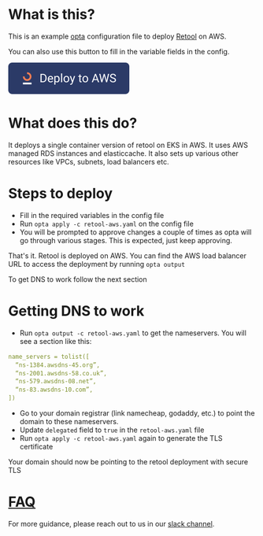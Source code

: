 # What is this?

This is an example [opta](https://github.com/run-x/opta) configuration file to deploy [Retool](https://retool.com/) on AWS.

You can also use this button to fill in the variable fields in the config.

[![Deploy to AWS](https://raw.githubusercontent.com/run-x/opta/main/assets/deploy-to-aws-button.svg)](https://app.runx.dev/deploy-with-aws?url=https%3A%2F%2Fgithub.com%2Frun-x%2Fopta-examples%2Fblob%2Fmain%2Fretool%2Fretool-aws.yaml&name=Retool)


# What does this do?
It deploys a single container version of retool on EKS in AWS. It uses AWS managed RDS instances and elasticcache. It also sets up various other resources like VPCs, subnets, load balancers etc.

# Steps to deploy
* Fill in the required variables in the config file
* Run `opta apply -c retool-aws.yaml` on the config file
* You will be prompted to approve changes a couple of times as opta will go through various stages. This is expected, just keep approving.

That's it. Retool is deployed on AWS. You can find the AWS load balancer URL to access the deployment by running `opta output`

To get DNS to work follow the next section

# Getting DNS to work
* Run `opta output -c retool-aws.yaml` to get the nameservers. You will see a section like this:
```yaml
name_servers = tolist([
  “ns-1384.awsdns-45.org”,
  “ns-2001.awsdns-58.co.uk”,
  “ns-579.awsdns-08.net”,
  “ns-83.awsdns-10.com”,
])
```
* Go to your domain registrar (link namecheap, godaddy, etc.) to point the domain to these nameservers.
* Update `delegated` field to `true` in the `retool-aws.yaml` file
* Run `opta apply -c retool-aws.yaml` again to generate the TLS certificate

Your domain should now be pointing to the retool deployment with secure TLS

# [FAQ](../FAQ.md)

For more guidance, please reach out to us in our [slack channel](https://slack.opta.dev).

